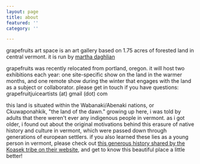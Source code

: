 ```yaml
---
layout: page
title: about
featured: ''
category: ''

---
```

grapefruits art space is an art gallery based on 1.75 acres of forested land in central vermont. it is run by [martha daghlian ](marthadaghlian.com)

grapefruits was recently relocated from portland, oregon. it will host two exhibitions each year: one site-specific show on the land in the warmer months, and one remote show during the winter that engages with the land as a subject or collaborator. please get in touch if you have questions: grapefruitjuiceartists (at) gmail (dot) com

this land is situated within the Wabanaki/Abenaki nations, or Ckuwaponahkik, "the land of the dawn." growing up here, i was told by adults that there weren't ever any indigenous people in vermont. as i got older, i found out about the original motivations behind this erasure of native history and culture in vermont, which were passed down through generations of european settlers. if you also learned these lies as a young person in vermont, please check out [this generous history shared by the Koasek tribe on their website](https://koasekabenakination.com/our-history/), and get to know this beautiful place a little better!